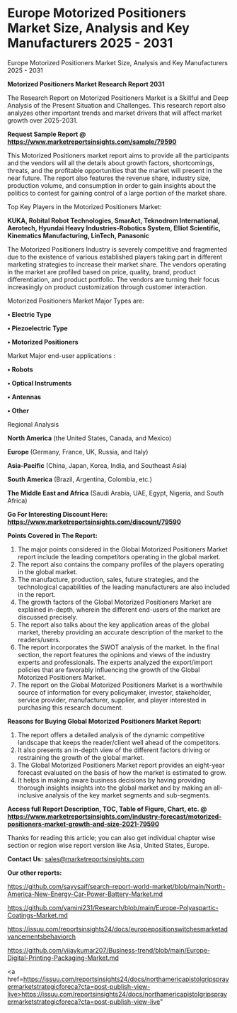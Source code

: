 # Europe Motorized Positioners Market Size, Analysis and Key Manufacturers 2025 - 2031
 Europe Motorized Positioners Market Size, Analysis and Key Manufacturers 2025 - 2031

<strong>Motorized Positioners Market Research Report 2031</strong>

The Research Report on Motorized Positioners Market is a Skillful and Deep Analysis of the Present Situation and Challenges. This research report also analyzes other important trends and market drivers that will affect market growth over 2025-2031.

<strong>Request Sample Report @ <a href=https://www.marketreportsinsights.com/sample/79590>https://www.marketreportsinsights.com/sample/79590</a></strong>

This Motorized Positioners market report aims to provide all the participants and the vendors will all the details about growth factors, shortcomings, threats, and the profitable opportunities that the market will present in the near future. The report also features the revenue share, industry size, production volume, and consumption in order to gain insights about the politics to contest for gaining control of a large portion of the market share.

Top Key Players in the Motorized Positioners Market:

<strong>KUKA, Robital Robot Technologies, SmarAct, Teknodrom International, Aerotech, Hyundai Heavy Industries-Robotics System, Elliot Scientific, Kinematics Manufacturing, LinTech, Panasonic</strong>

The Motorized Positioners Industry is severely competitive and fragmented due to the existence of various established players taking part in different marketing strategies to increase their market share. The vendors operating in the market are profiled based on price, quality, brand, product differentiation, and product portfolio. The vendors are turning their focus increasingly on product customization through customer interaction.

Motorized Positioners Market Major Types are:

<strong>• Electric Type

• Piezoelectric Type

• Motorized Positioners</strong>

Market Major end-user applications :

<strong>• Robots

• Optical Instruments

• Antennas

• Other</strong>

Regional Analysis

</u><strong><b>North America</b></strong> (the United States, Canada, and Mexico)

<strong><b>Europe </b></strong>(Germany, France, UK, Russia, and Italy)

<strong><b>Asia-Pacific</b></strong> (China, Japan, Korea, India, and Southeast Asia)

<strong><b>South America</b></strong> (Brazil, Argentina, Colombia, etc.)

<strong><b>The Middle East and Africa</b></strong> (Saudi Arabia, UAE, Egypt, Nigeria, and South Africa)

<strong>Go For Interesting Discount Here: <a href=https://www.marketreportsinsights.com/discount/79590>https://www.marketreportsinsights.com/discount/79590</a></strong>

<strong>Points Covered in The Report:</strong>
<ol>
  <li>The major points considered in the Global Motorized Positioners Market report include the leading competitors operating in the global market.</li>
  <li>The report also contains the company profiles of the players operating in the global market.</li>
  <li>The manufacture, production, sales, future strategies, and the technological capabilities of the leading manufacturers are also included in the report.</li>
  <li>The growth factors of the Global Motorized Positioners Market are explained in-depth, wherein the different end-users of the market are discussed precisely.</li>
  <li>The report also talks about the key application areas of the global market, thereby providing an accurate description of the market to the readers/users.</li>
  <li>The report incorporates the SWOT analysis of the market. In the final section, the report features the opinions and views of the industry experts and professionals. The experts analyzed the export/import policies that are favorably influencing the growth of the Global Motorized Positioners Market.</li>
  <li>The report on the Global Motorized Positioners Market is a worthwhile source of information for every policymaker, investor, stakeholder, service provider, manufacturer, supplier, and player interested in purchasing this research document.</li>
</ol>
<strong>Reasons for Buying Global Motorized Positioners Market Report:</strong>

<ol>
  <li>The report offers a detailed analysis of the dynamic competitive landscape that keeps the reader/client well ahead of the competitors.</li>
  <li>It also presents an in-depth view of the different factors driving or restraining the growth of the global market.</li>
  <li>The Global Motorized Positioners Market report provides an eight-year forecast evaluated on the basis of how the market is estimated to grow.</li>
  <li>It helps in making aware business decisions by having providing thorough insights insights into the global market and by making an all-inclusive analysis of the key market segments and sub-segments.</li>
</ol>
<strong>Access full Report Description, TOC, Table of Figure, Chart, etc. @ <a href=https://www.marketreportsinsights.com/industry-forecast/motorized-positioners-market-growth-and-size-2021-79590>https://www.marketreportsinsights.com/industry-forecast/motorized-positioners-market-growth-and-size-2021-79590</a></strong>


Thanks for reading this article; you can also get individual chapter wise section or region wise report version like Asia, United States, Europe.

<strong>Contact Us:</strong>
sales@marketreportsinsights.com

<strong>Our other reports:</strong>

<a href=https://github.com/sayysaif/search-report-world-market/blob/main/North-America-New-Energy-Car-Power-Battery-Market.md>https://github.com/sayysaif/search-report-world-market/blob/main/North-America-New-Energy-Car-Power-Battery-Market.md</a>

<a href=https://github.com/yamini231/Research/blob/main/Europe-Polyaspartic-Coatings-Market.md>https://github.com/yamini231/Research/blob/main/Europe-Polyaspartic-Coatings-Market.md</a>

<a href=https://issuu.com/reportsinsights24/docs/europepositionswitchesmarketadvancementsbehaviorch>https://issuu.com/reportsinsights24/docs/europepositionswitchesmarketadvancementsbehaviorch</a>

<a href=https://github.com/vijaykumar207/Business-trend/blob/main/Europe-Digital-Printing-Packaging-Market.md>https://github.com/vijaykumar207/Business-trend/blob/main/Europe-Digital-Printing-Packaging-Market.md</a>

<a href=https://issuu.com/reportsinsights24/docs/northamericapistolgripsprayermarketstrategicforeca?cta=post-publish-view-live>https://issuu.com/reportsinsights24/docs/northamericapistolgripsprayermarketstrategicforeca?cta=post-publish-view-live</a>"

